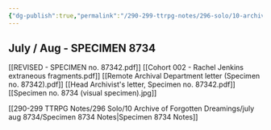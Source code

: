 ```yaml
---
{"dg-publish":true,"permalink":"/290-299-ttrpg-notes/296-solo/10-archive-of-forgotten-dreamings/archive-of-forgotten-dreamings-journal/"}
---
```



## July / Aug - SPECIMEN 8734

[[REVISED - SPECIMEN no. 87342.pdf]]
[[Cohort 002 - Rachel Jenkins extraneous fragments.pdf]]
[[Remote Archival Department letter (Specimen no. 87342).pdf]]
[[Head Archivist's letter, Specimen no. 87342.pdf]]
[[Specimen no. 8734 (visual specimen).jpg]]

[[290-299 TTRPG Notes/296 Solo/10 Archive of Forgotten Dreamings/july aug 8734/Specimen 8734 Notes\|Specimen 8734 Notes]]